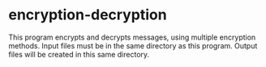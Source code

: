 # encryption-decryption
This program encrypts and decrypts messages, using multiple encryption methods.
Input files must be in the same directory as this program.
Output files will be created in this same directory.

